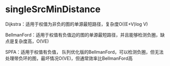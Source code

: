 # singleSrcMinDistance

Dijkstra：适用于权值为非负的图的单源最短路径，复杂度O((E+V)log V)

BellmanFord：适用于权值有负值边的图的单源最短路径，并且能够检测负圈，缺点是复杂度高，O(VE)

SPFA：适用于权值有负值， 队列优化版的BellmanFord，可以检测负圈，但无法处理带负环的图，最坏情况O(VE)，但通常效率比BellmanFord高
